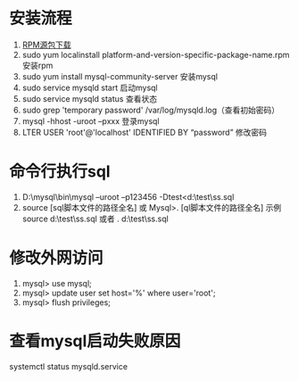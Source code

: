 # 安装流程
1. [RPM源包下载](https://dev.mysql.com/downloads/repo/yum/)
2. sudo yum localinstall platform-and-version-specific-package-name.rpm 安装rpm
3. sudo yum install mysql-community-server 安装mysql
4. sudo service mysqld start 启动mysql
5. sudo service mysqld status 查看状态
6. sudo grep 'temporary password' /var/log/mysqld.log（查看初始密码）
7. mysql -hhost -uroot –pxxx    登录mysql
8. LTER USER 'root'@'localhost' IDENTIFIED BY “password” 修改密码

# 命令行执行sql
1. D:\mysql\bin\mysql –uroot –p123456 -Dtest<d:\test\ss.sql
2. source [sql脚本文件的路径全名] 或 Mysql>\. [ql脚本文件的路径全名]
示例source d:\test\ss.sql 或者 \. d:\test\ss.sql

# 修改外网访问
1. mysql> use mysql;
2. mysql> update user set host='%' where user='root';
3. mysql> flush privileges;

# 查看mysql启动失败原因	
systemctl status mysqld.service
